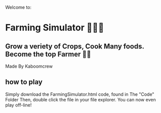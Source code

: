 Welcome to:
# Farming Simulator 🧑‍🌾🥕
## Grow a veriety of Crops, Cook Many foods. Become the top Farmer 👨‍🌾
Made By Kaboomcrew

## how to play
Simply download the FarmingSimulator.html code, found in The "Code" Folder
Then, double click the file in your file explorer.
You can now even play off-line!
